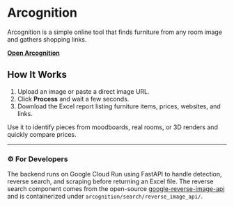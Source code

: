 # Arcognition

Arcognition is a simple online tool that finds furniture from any room image and gathers shopping links.

[**Open Arcognition**](https://<your-username>.github.io/Arcognition)

## How It Works
1. Upload an image or paste a direct image URL.
2. Click **Process** and wait a few seconds.
3. Download the Excel report listing furniture items, prices, websites, and links.

Use it to identify pieces from moodboards, real rooms, or 3D renders and quickly compare prices.

---

### ⚙️ For Developers
The backend runs on Google Cloud Run using FastAPI to handle detection, reverse search, and scraping before returning an Excel file. The reverse search component comes from the open-source [google-reverse-image-api](https://github.com/SOME-1HING/google-reverse-image-api) and is containerized under `arcognition/search/reverse_image_api/`.
